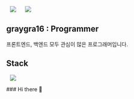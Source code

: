 <div>
    <img 
        src="https://hits.seeyoufarm.com/api/count/incr/badge.svg?url=https%3A%2F%2Fgithub.com%2FAlpoxDev"
        style="height : auto; margin-left : 10px; margin-right : 10px;"/>
    <img 
        src="https://img.shields.io/github/followers/graygra16?label=graygra16%20Followers&style=social"
        style="height : auto; margin-left : 10px; margin-right : 10px;"/>
</div>

## graygra16 :  Programmer

 프론트엔드, 백엔드 모두 관심이 많은 프로그래머입니다. 

## Stack


<a href="https://www.instagram.com/kkong_2_2/">
    <img 
        src="http://img.shields.io/badge/-Instagram-black?style=flat&logo=Instagram&link=https://instagram.com/alpox.dev/"
        style="height : auto; margin-left : 10px; margin-right : 10px;"/>
</a>

</a>### Hi there 👋

<!--
**graygra16/graygra16** is a ✨ _special_ ✨ repository because its `README.md` (this file) appears on your GitHub profile.
<img src="https://img.shields.io/github/followers/graygra16?style=social">
![](https://img.shields.io/github/followers/graygra16?style=social)
<a href="https://hits.seeyoufarm.com"><img src="https://hits.seeyoufarm.com/api/count/incr/badge.svg?url=https%3A%2F%2Fgithub.com%2Fgraygra16&count_bg=%2379C83D&title_bg=%23555555&icon=&icon_color=%23E7E7E7&title=hits&edge_flat=false"/></a>
Here are some ideas to get you started:

- 🔭 I’m currently working on ...
- 🌱 I’m currently learning ...
- 👯 I’m looking to collaborate on ...
- 🤔 I’m looking for help with ...
- 💬 Ask me about ...
- 📫 How to reach me: ...
- 😄 Pronouns: ...
- ⚡ Fun fact: ...
-->
